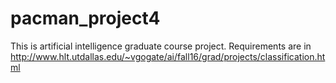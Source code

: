 # pacman_project4
This is artificial intelligence graduate course project. Requirements are in http://www.hlt.utdallas.edu/~vgogate/ai/fall16/grad/projects/classification.html
